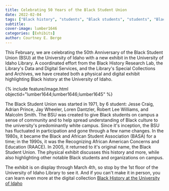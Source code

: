 ```yaml
---
title: Celebrating 50 Years of the Black Student Union
date: 2022-02-04 
tags: ["Black history", "students", "Black students", "students", "Black History Month","Black Student Unions", "diversity", "collaboration","digital collections"]
subtitle: 
cover-image: lumber1646
categories: [Exhibits]
author: Courtney E. Berge
---
```


This February, we are celebrating the 50th Anniversary of the Black Student Union (BSU) at the University of Idaho with a new exhibit in the University of Idaho Library. A coordinated effort from the Black History Research Lab, the Library's Data and Digital Services, and the Library's Special Collections and Archives, we have created both a physical and digital exhibit highlighting Black history at the University of Idaho. 

{% include feature/image.html objectid="lumber1644;lumber1646;lumber1645" %}

The Black Student Union was started in 1971, by 6 student: Jesse Craig, Adrian Prince, Jay Wheeler, Loren Dantzler, Robert Lee Williams, and Malcolm Smith. The BSU was created to give Black students on campus a sense of community and to help spread understanding of Black culture to the university's predominantly white campus. Since it's inception, the BSU has fluctuated in participation and gone through a few name changes. In the 1980s, it became the Black and African Student Association (BASA) for a time; in the 1990s, it was the Recognizing African American Concerns and Education (RAACE). In 2005, it returned to it's original name, the Black Student Union. The physical exhibit discusses this history and more, while also highlighting other notable Black students and organizations on campus.  

The exhibit is on display through March 4th, so stop by the 1st floor of the University of Idaho Library to see it. And if you can't make it in person, you can learn even more at the digital collection [Black History at the University of Idaho](https://www.lib.uidaho.edu/blackhistory/)
